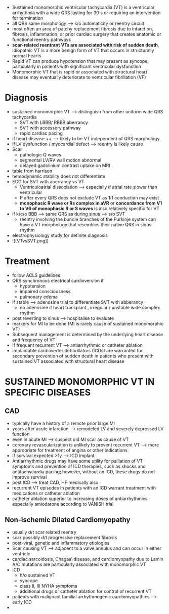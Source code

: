 - Sustained monomorphic ventricular tachycardia (VT) is a ventricular arrhythmia with a wide QRS lasting for 30 s or requiring an intervention for termination
- all QRS same morphology --> s/o automaticity or reentry circuit 
- most often an area of patchy replacement fibrosis due to infarction, fibrosis, inflammation, or prior cardiac surgery that creates anatomic or functional reentry pathways 
- **scar-related reentrant VTs are associated with risk of sudden death**, idiopathic VT is a more benign form of VT that occurs in structurally normal hearts
- Rapid VT can produce hypotension that may present as syncope, particularly in patients with significant ventricular dysfunction 
- Monomorphic VT that is rapid or associated with structural heart disease may eventually deteriorate to ventricular fibrillation (VF) 
# Diagnosis 
- sustained monomorphic VT --> distinguish from other uniform wide QRS tachycardia 
	- SVT with LBBB/ RBBB aberrancy 
	- SVT with accessory pathway 
	- rapid cardiac pacing 
- if heart disease ++ --> likely to be VT independent of QRS morphology 
- if LV dysfunction / myocardial defect --> reentry is likely cause 
- Scar 
	- pathologic Q waves 
	- segmental LV/RV wall motion abnormal 
	- delayed gadolinium contrast uptake on MRI 
- table from harrison 
- hemodynamic stability does not differentiate 
- ECG for SVT with aberrancy vs VT 
	- Ventriculoatrial dissociation --> especially if atrial rate slower than ventricular 
	- P after every QRS does not exclude VT as 1:1 conduction may exist 
	- **monophasic R wave or Rs complex in aVR** or **concordance from V1 to V6 of monophasic R or S waves** is also relatively specific for VT 
- if k/c/o BBB --> same QRS as during sinus --> s/o SVT 
	- reentry involving the bundle branches of the Purkinje system can have a VT morphology that resembles their native QRS in sinus rhythm 
- electrophysiology study for definite diagnosis 
- ![[VTvsSVT.png]]
# Treatment 
- follow ACLS guidelines 
- QRS synchronous electrical cardioversion if 
	- hypotension 
	- impaired consciousness 
	- pulmonary edema 
- if stable --> adenosine trial to differentiate SVT with abberancy 
	- no adenosine if heart transplant , irregular / unstable wide complex rhythm 
- post reverting to sinus --> hospitalise to evaluate 
- markers for MI to be done (MI is rarely cause of sustained monomorphic VT)
- Subsequent management is determined by the underlying heart disease and frequency of VT 
- If frequent recurrent VT --> antiarrhythmic or catheter ablation 
- Implantable cardioverter defibrillators (ICDs) are warranted for secondary prevention of sudden death in patients who present with sustained VT associated with structural heart disease 
# SUSTAINED MONOMORPHIC VT IN SPECIFIC DISEASES 
## CAD 
- typically have a history of a remote prior large MI 
- years after acute infarction --> remodeled LV and severely depressed LV function 
- even in acute MI --> suspect old MI scar as cause of VT 
- coronary revascularization is unlikely to prevent recurrent VT --> more appropriate for treatment of angina or other indications 
- If survival expected >1y --> ICD implant 
- Antiarrhythmic drugs may have some utility for palliation of VT symptoms and prevention of ICD therapies, such as shocks and antitachycardia pacing; however, without an ICD, these drugs do not improve survival 
- post ICD --> treat CAD, HF medically also 
- recurrent VT episodes in patients with an ICD warrant treatment with medications or catheter ablation 
- catheter ablation superior to increasing doses of antiarrhythmics especially amiodarone according to VANISH trial 
## Non-ischemic Dilated Cardiomyopathy 
- usually d/t scar related reentry 
- scar possibly d/t progressive replacement fibrosis 
- post-viral, genetic and inflammatory etiologies 
- Scar causing VT --> adjacent to a valve annulus and can occur in either ventricle
- cardiac sarcoidosis, Chagas’ disease, and cardiomyopathy due to Lamin A/C mutations are particularly associated with monomorphic VT 
- ICD 
	- h/o sustained VT 
	- syncope 
	- class II, III NYHA symptoms 
	- additional drugs or catheter ablation for control of recurrent VT 
- patients with malignant familial arrhythmogenic cardiomyopathies --> early ICD 
- 